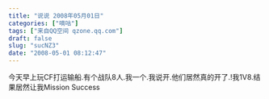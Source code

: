 ```yaml
---
title: "说说 2008年05月01日"
categories: ["嘀咕"]
tags: ["来自QQ空间 qzone.qq.com"]
draft: false
slug: "sucNZ3"
date: "2008-05-01 08:12:47"
---
```


今天早上玩CF打运输船.有个战队8人.我一个.我说开.他们居然真的开了.!我1V8.结果居然让我Mission Success
